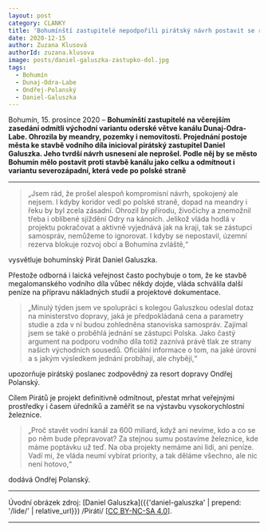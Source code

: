 ```yaml
---
layout: post
category: CLANKY
title: 'Bohumínští zastupitelé nepodpořili pirátský návrh postavit se rázně proti stavbě kanálu Dunaj-Odra-Labe'
date: 2020-12-15
author: Zuzana Klusová
authorId: zuzana.klusova
image: posts/daniel-galuszka-zastupko-dol.jpg
tags:
  - Bohumín
  - Dunaj-Odra-Labe
  - Ondřej-Polanský
  - Daniel-Galuszka
---
```


Bohumín, 15. prosince 2020 – **Bohumínští zastupitelé na včerejším zasedání odmítli východní variantu oderské větve kanálu Dunaj-Odra-Labe. Ohrozila by meandry, pozemky i nemovitosti. Projednání postoje města ke stavbě vodního díla inicioval pirátský zastupitel Daniel Galuszka. Jeho tvrdší návrh usnesení ale neprošel. Podle něj by se město Bohumín mělo postavit proti stavbě kanálu jako celku a odmítnout i variantu severozápadní, která vede po polské straně**

<hr />

> „Jsem rád, že prošel alespoň kompromisní návrh, spokojený ale nejsem. I kdyby koridor vedl po polské straně, dopad na meandry i řeku by byl zcela zásadní. Ohrozil by přírodu, živočichy a znemožnil třeba i oblíbené sjíždění Odry na kánoích. Jelikož vláda hodlá v projektu pokračovat a aktivně vyjednává jak na kraji, tak se zástupci samospráv, nemůžeme to ignorovat. I kdyby se nepostavil, územní rezerva blokuje rozvoj obcí a Bohumína zvláště,“

vysvětluje bohumínský Pirát Daniel Galuszka.

Přestože odborná i laická veřejnost často pochybuje o tom, že ke stavbě megalomanského vodního díla vůbec někdy dojde, vláda schválila další peníze na přípravu nákladných studií a projektové dokumentace.

> „Minulý týden jsem ve spolupráci s kolegou Galuszkou odeslal dotaz na ministerstvo dopravy, jaká je předpokládaná cena a parametry studie a zda v ní budou zohledněna stanoviska samospráv. Zajímal jsem se také o proběhlá jednání se zástupci Polska. Jako častý argument na podporu vodního díla totiž zaznívá právě tlak ze strany našich východních sousedů. Oficiální informace o tom, na jaké úrovni a s jakým výsledkem jednání probíhají, ale chybějí,“

upozorňuje pirátský poslanec zodpovědný za resort dopravy Ondřej Polanský.

Cílem Pirátů je projekt definitivně odmítnout, přestat mrhat veřejnými prostředky i časem úředníků a zaměřit se na výstavbu vysokorychlostní železnice.

> „Proč stavět vodní kanál za 600 miliard, když ani nevíme, kdo a co se po něm bude přepravovat? Za stejnou sumu postavíme železnice, kde máme poptávku už teď. Na oba projekty nemáme ani lidi, ani peníze. Vadí mi, že vláda neumí vybírat priority, a tak děláme všechno, ale nic není hotovo,“

dodává Ondřej Polanský.

---

Úvodní obrázek zdroj: [Daniel Galuszka]({{'daniel-galuszka' | prepend: '/lide/' | relative_url}}) /Piráti/ \[[CC BY-NC-SA 4.0](https://creativecommons.org/licenses/by-nc-sa/4.0/deed.cs)\].

- - -
